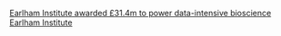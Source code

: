 [Earlham Institute awarded £31.4m to power data-intensive bioscience   Earlham Institute](https://qi.tc/qi/113632)